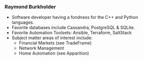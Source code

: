 ### Raymond Burkholder

* Software developer having a fondness for the C++ and Python languages.  
* Favorite databases include Cassandra, PostgreSQL & SQLite.
* Favorite Automation Toolsets:  Ansible, Terraform, SaltStack
* Subject matter areas of interest include:
  * Financial Markets (see TradeFrame)
  * Network Management
  * Home Automation (see Apparition)

<!--
**rburkholder/rburkholder** is a ✨ _special_ ✨ repository because its `README.md` (this file) appears on your GitHub profile.

Here are some ideas to get you started:

- 🔭 I’m currently working on ...
- 🌱 I’m currently learning ...
- 👯 I’m looking to collaborate on ...
- 🤔 I’m looking for help with ...
- 💬 Ask me about ...
- 📫 How to reach me: ...
- 😄 Pronouns: ...
- ⚡ Fun fact: ...
-->
